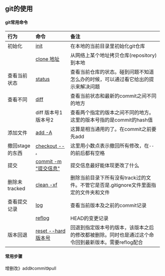 ## git的使用
#### git常用命令
| 行为 | 命令 | 备注 |
| :-- | :-- | :-- |
| 初始化 | [init](#init) | 在本地的当前目录里初始化git仓库 |
|  | [clone 地址](#clone) | 从网络上某个地址拷贝仓库(repository)到本地 |
| 查看当前状态 | [status](#status) | 查看当前仓库的状态。碰到问题不知道怎么办的时候，可以通过看它给出的提示来解决问题 |
| 查看不同 | [diff](#diff) | 查看当前状态和最新的commit之间不同的地方 |
|  | diff 版本号1 版本号2 | 查看两个指定的版本之间不同的地方。这里的版本号指的是commit的hash值 |
| 添加文件 | [add -A](#add) | 这算是相当通用的了。在commit之前要先add |
| 撤回stage的东西 | [checkout -- .](#checkout) | 这里用小数点表示撤回所有修改，在`--`的前后都有空格 |
| 提交 | [commit -m "提交信息"](#commit) | 提交信息最好能体现更改了什么 |
| 删除未tracked | [clean -xf](#clean) | 删除当前目录下所有没有track过的文件。不管它是否是.gitignore文件里面指定的文件夹和文件 |
| 查看提交记录 | [log](#log) | 查看当前版本及之前的commit记录 |
|  | [reflog](#reflog) | HEAD的变更记录 |
| 版本回退 | [reset --hard 版本号](#reset) | 回退到指定版本号的版本，该版本之后的修改都被删除。同时也是通过这个命令回到最新版本。需要reflog配合 |
#### 常用步骤
增删改》add》commit》pull 